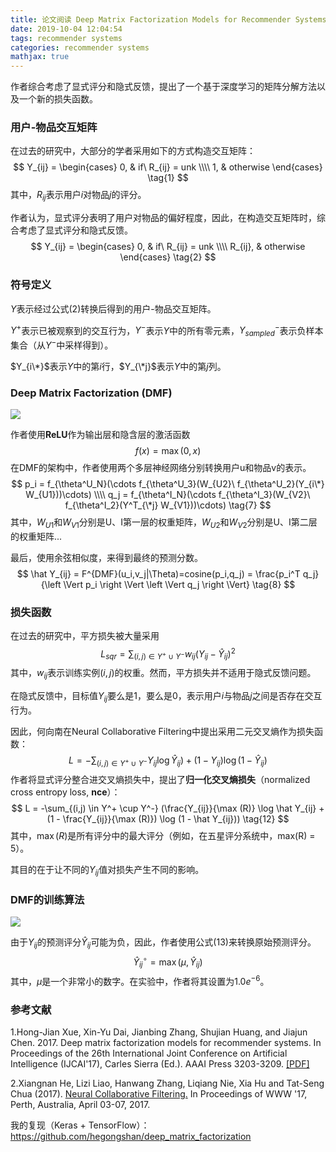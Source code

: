 ```yaml
---
title: 论文阅读 Deep Matrix Factorization Models for Recommender Systems
date: 2019-10-04 12:04:54
tags: recommender systems
categories: recommender systems
mathjax: true
---
```


作者综合考虑了显式评分和隐式反馈，提出了一个基于深度学习的矩阵分解方法以及一个新的损失函数。

<!--more-->

### 用户-物品交互矩阵

在过去的研究中，大部分的学者采用如下的方式构造交互矩阵：
$$
Y_{ij} = 
\begin{cases}
0, & if\ R_{ij} = unk \\\\
1, & otherwise
\end{cases} \tag{1}
$$
其中，$R_{ij}$表示用户$i$对物品$j$的评分。

作者认为，显式评分表明了用户对物品的偏好程度，因此，在构造交互矩阵时，综合考虑了显式评分和隐式反馈。
$$
Y_{ij} =
\begin{cases}
0, & if\ R_{ij} = unk \\\\
R_{ij}, & otherwise
\end{cases} \tag{2}
$$

### 符号定义

$Y​$表示经过公式(2)转换后得到的用户-物品交互矩阵。

$Y^+$表示已被观察到的交互行为，$Y^-$表示$Y$中的所有零元素，$Y^-_{sampled}$表示负样本集合（从$Y^-$中采样得到）。

$Y_{i\*}$表示$Y$中的第$i$行，$Y_{\*j}$表示$Y$中的第$j$列。

### Deep Matrix Factorization (DMF)

![](/static/images/dmf.png)

作者使用**ReLU**作为输出层和隐含层的激活函数
$$
f(x) = \max(0,x) \tag{6}
$$
在DMF的架构中，作者使用两个多层神经网络分别转换用户u和物品v的表示。
$$
p_i = f_{\theta^U_N}(\cdots f_{\theta^U_3}(W_{U2}\ f_{\theta^U_2}(Y_{i\*} W_{U1}))\cdots) \\\\
q_j = f_{\theta^I_N}(\cdots f_{\theta^I_3}(W_{V2}\ f_{\theta^I_2}(Y^T_{\*j} W_{V1}))\cdots) 
\tag{7}
$$
其中，$W_{U1}$和$W_{V1}$分别是U、I第一层的权重矩阵，$W_{U2}$和$W_{V2}$分别是U、I第二层的权重矩阵...

最后，使用余弦相似度，来得到最终的预测分数。
$$
\hat Y_{ij} = F^{DMF}(u_i,v_j|\Theta)=cosine(p_i,q_j) = \frac{p_i^T q_j}{\left \Vert p_i \right \Vert \left \Vert q_j \right \Vert} \tag{8}
$$

### 损失函数

在过去的研究中，平方损失被大量采用
$$
L_{sqr} = \sum_{(i,j)\in Y^+\ \cup\ Y^-} w_{ij}(Y_{ij} - \hat Y_{ij})^2 \tag{10}
$$
其中，$w_{ij}$表示训练实例$(i,j)$的权重。然而，平方损失并不适用于隐式反馈问题。

在隐式反馈中，目标值$Y_{ij}​$要么是1，要么是0，表示用户$i​$与物品$j​$之间是否存在交互行为。

因此，何向南在Neural Collaborative Filtering中提出采用二元交叉熵作为损失函数：
$$
L = -\sum_{(i,j)\in Y^+\ \cup\ Y^-} Y_{ij} \log \hat Y_{ij}) + (1 - Y_{ij}) \log (1 - \hat Y_{ij}) \tag{11}
$$
作者将显式评分整合进交叉熵损失中，提出了**归一化交叉熵损失**（normalized cross entropy loss, **nce**）：
$$
L = -\sum_{(i,j) \in Y^+ \cup Y^-} (\frac{Y_{ij}}{\max (R)} \log \hat Y_{ij} + (1 - \frac{Y_{ij}}{\max (R)}) \log (1 - \hat Y_{ij})) \tag{12}
$$
其中，$\max(R)$是所有评分中的最大评分（例如，在五星评分系统中，max(R) = 5）。

其目的在于让不同的$Y_{ij}$值对损失产生不同的影响。

### DMF的训练算法

![](/static/images/dmf-training-algorithm.png)

由于$Y_{ij}$的预测评分$\hat Y_{ij}$可能为负，因此，作者使用公式(13)来转换原始预测评分。
$$
\hat Y^\circ_{ij} = \max(\mu,\hat Y_{ij}) \tag{13}
$$
其中，$\mu$是一个非常小的数字。在实验中，作者将其设置为$1.0e^{-6}​$。

### 参考文献

1.Hong-Jian Xue, Xin-Yu Dai, Jianbing Zhang, Shujian Huang, and Jiajun Chen. 2017. Deep matrix factorization models for recommender systems. In Proceedings of the 26th International Joint Conference on Artificial Intelligence (IJCAI'17), Carles Sierra (Ed.). AAAI Press 3203-3209. [[PDF]](https://www.ijcai.org/proceedings/2017/0447.pdf)

2.Xiangnan He, Lizi Liao, Hanwang Zhang, Liqiang Nie, Xia Hu and Tat-Seng Chua (2017). [Neural Collaborative Filtering.](http://dl.acm.org/citation.cfm?id=3052569) In Proceedings of WWW '17, Perth, Australia, April 03-07, 2017.

我的复现（Keras + TensorFlow）：https://github.com/hegongshan/deep_matrix_factorization

